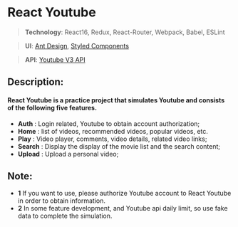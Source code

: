 # React Youtube

> **Technology**: React16, Redux, React-Router, Webpack, Babel, ESLint

> **UI**: [Ant Design](https://ant.design/), [Styled Components](https://www.styled-components.com/)

> **API**: [Youtube V3 API](https://developers.google.com/youtube/v3/getting-started)

## Description:
#### React Youtube is a practice project that simulates Youtube and consists of the following five features.

- **Auth** : Login related, Youtube to obtain account authorization;
- **Home** : list of videos, recommended videos, popular videos, etc.
- **Play** : Video player, comments, video details, related video links;
- **Search** : Display the display of the movie list and the search content;
- **Upload** : Upload a personal video;

## Note: 

- **1** If you want to use, please authorize Youtube account to React Youtube in order to obtain information.
- **2** In some feature development, and Youtube api daily limit, so use fake data to complete the simulation.

